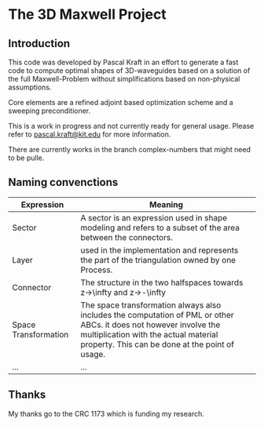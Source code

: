 # The 3D Maxwell Project

## Introduction

This code was developed by Pascal Kraft in an effort to generate a fast code to compute optimal shapes of 3D-waveguides based on a solution of the full Maxwell-Problem without simplifications based on non-physical assumptions. 

Core elements are a refined adjoint based optimization scheme and a sweeping preconditioner. 

This is a work in progress and not currently ready for general usage. Please refer to pascal.kraft@kit.edu for more information.

There are currently works in the branch complex-numbers that might need to be pulle.

## Naming convenctions

| Expression |Meaning     |
|------------|------------------------------------------------------------------------|
| Sector     | A sector is an expression used in shape modeling and refers to a subset of the area between the connectors. |
| Layer      | used in the implementation and represents the part of the triangulation owned by one Process.  |
| Connector  | The structure in the two halfspaces towards z->\infty and z->-\infty    |
| Space Transformation | The space transformation always also includes the computation of PML or other ABCs. it does not however involve the multiplication with the actual material property. This can be done at the point of usage. |
| ... | ... |

## Thanks

My thanks go to the CRC 1173 which is funding my research.
